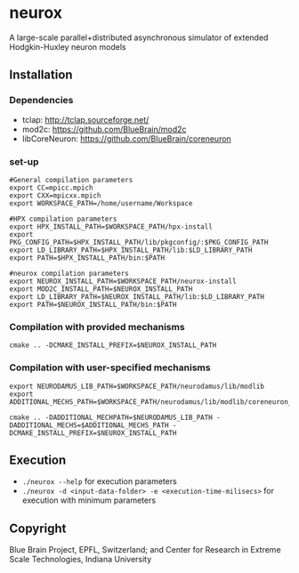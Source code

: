 # neurox

A large-scale parallel+distributed asynchronous simulator of extended Hodgkin-Huxley neuron models

## Installation

### Dependencies

- tclap: http://tclap.sourceforge.net/
- mod2c: https://github.com/BlueBrain/mod2c
- libCoreNeuron: https://github.com/BlueBrain/coreneuron 

### set-up
```
#General compilation parameters
export CC=mpicc.mpich
export CXX=mpicxx.mpich
export WORKSPACE_PATH=/home/username/Workspace

#HPX compilation parameters
export HPX_INSTALL_PATH=$WORKSPACE_PATH/hpx-install
export PKG_CONFIG_PATH=$HPX_INSTALL_PATH/lib/pkgconfig/:$PKG_CONFIG_PATH
export LD_LIBRARY_PATH=$HPX_INSTALL_PATH/lib:$LD_LIBRARY_PATH
export PATH=$HPX_INSTALL_PATH/bin:$PATH

#neurox compilation parameters
export NEUROX_INSTALL_PATH=$WORKSPACE_PATH/neurox-install
export MOD2C_INSTALL_PATH=$NEUROX_INSTALL_PATH
export LD_LIBRARY_PATH=$NEUROX_INSTALL_PATH/lib:$LD_LIBRARY_PATH
export PATH=$NEUROX_INSTALL_PATH/bin:$PATH
```

### Compilation with provided mechanisms
```
cmake .. -DCMAKE_INSTALL_PREFIX=$NEUROX_INSTALL_PATH
```

### Compilation with user-specified mechanisms
```
export NEURODAMUS_LIB_PATH=$WORKSPACE_PATH/neurodamus/lib/modlib
export ADDITIONAL_MECHS_PATH=$WORKSPACE_PATH/neurodamus/lib/modlib/coreneuron_modlist.txt

cmake .. -DADDITIONAL_MECHPATH=$NEURODAMUS_LIB_PATH -DADDITIONAL_MECHS=$ADDITIONAL_MECHS_PATH -DCMAKE_INSTALL_PREFIX=$NEUROX_INSTALL_PATH
```

## Execution
- `./neurox --help` for execution parameters
- `./neurox -d <input-data-folder> -e <execution-time-milisecs>` for execution with minimum parameters

## Copyright 
Blue Brain Project, EPFL, Switzerland; and Center for Research in Extreme Scale Technologies, Indiana University
